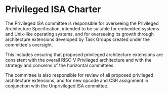 # Privileged ISA Charter

The Privileged ISA committee is responsible for overseeing the Privileged Architecture Specification, intended to be suitable for embedded systems and Unix-like operating systems, and for overseeing its growth through architecture extensions developed by Task Groups created under the committee's oversight.

This includes ensuring that proposed privileged architecture extensions are consistent with the overall RISC-V Privileged architecture and with the strategy and concerns of the horizontal committees.

The committee is also responsible for review of all proposed privileged architecture extensions, and for new opcode and CSR assignment in conjunction with the Unprivileged ISA committee.
